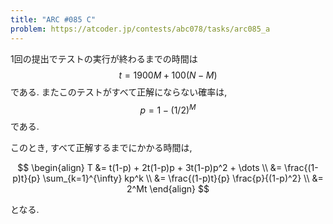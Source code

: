 ```yaml
---
title: "ARC #085 C"
problem: https://atcoder.jp/contests/abc078/tasks/arc085_a
---
```

1回の提出でテストの実行が終わるまでの時間は $$ t = 1900M + 100(N-M) $$ である. またこのテストがすべて正解にならない確率は, $$ p = 1-(1/2)^M $$ である.

このとき, すべて正解するまでにかかる時間は,

$$
\begin{align}
T &= t(1-p) + 2t(1-p)p + 3t(1-p)p^2 + \dots \\
  &= \frac{(1-p)t}{p} \sum_{k=1}^{\infty} kp^k \\
  &= \frac{(1-p)t}{p} \frac{p}{(1-p)^2} \\
  &= 2^Mt
\end{align}
$$

となる.
